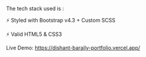 The tech stack used is :

⚡️ Styled with Bootstrap v4.3 + Custom SCSS

⚡️ Valid HTML5 & CSS3




Live Demo: https://dishant-baraily-portfolio.vercel.app/
